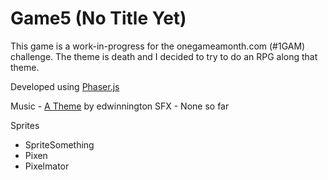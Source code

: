 #  Game5 (No Title Yet)

This game is a work-in-progress for the onegameamonth.com (#1GAM) challenge.  The theme is death and I decided to try to do an RPG along that theme.

Developed using [Phaser.js](http://phaser.io)

Music - [A Theme](http://opengameart.org/content/a-theme) by edwinnington
SFX - None so far

Sprites
*  SpriteSomething
*  Pixen
*  Pixelmator


